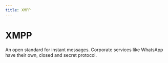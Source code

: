 ```yaml
---
title: XMPP
---
```

# XMPP

An open standard for instant messages. Corporate services like WhatsApp have their own, closed and secret protocol.